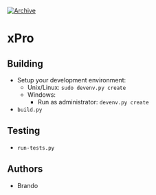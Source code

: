 [![Archive](https://github.com/BrandonMFong/xPro/actions/workflows/main.yml/badge.svg)](https://github.com/BrandonMFong/xPro/actions/workflows/main.yml)

# xPro 

## Building
- Setup your development environment:
    - Unix/Linux: `sudo devenv.py create`
    - Windows: 
        - Run as administrator: `devenv.py create`
- `build.py`

## Testing
- `run-tests.py`

## Authors 
- Brando
